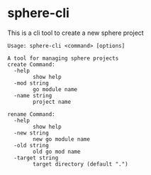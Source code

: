 # sphere-cli

This is a cli tool to create a new sphere project

```
Usage: sphere-cli <command> [options]

A tool for managing sphere projects
create Command:
  -help
    	show help
  -mod string
    	go module name
  -name string
    	project name
    	
rename Command:
  -help
    	show help
  -new string
    	new go module name
  -old string
    	old go mod name
  -target string
    	target directory (default ".")
```